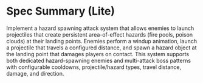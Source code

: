 # Spec Summary (Lite)

Implement a hazard spawning attack system that allows enemies to launch projectiles that create persistent area-of-effect hazards (fire pools, poison clouds) at their landing points. Enemies perform a windup animation, launch a projectile that travels a configured distance, and spawn a hazard object at the landing point that damages players on contact. This system supports both dedicated hazard-spawning enemies and multi-attack boss patterns with configurable cooldowns, projectile/hazard types, travel distance, damage, and direction.

